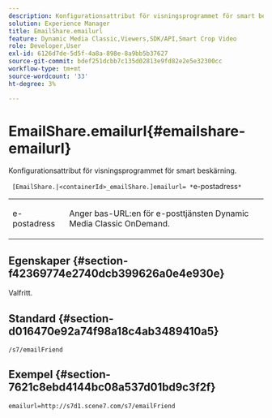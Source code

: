 ```yaml
---
description: Konfigurationsattribut för visningsprogrammet för smart beskärning.
solution: Experience Manager
title: EmailShare.emailurl
feature: Dynamic Media Classic,Viewers,SDK/API,Smart Crop Video
role: Developer,User
exl-id: 6126d7de-5d5f-4a8a-898e-8a9bb5b37627
source-git-commit: bdef251dcbb7c135d02813e9fd82e2e5e32300cc
workflow-type: tm+mt
source-wordcount: '33'
ht-degree: 3%

---
```


# EmailShare.emailurl{#emailshare-emailurl}

Konfigurationsattribut för visningsprogrammet för smart beskärning.

` [EmailShare.|<containerId>_emailShare.]emailurl= *`e-postadress`*`

<table id="table_C616483932C2482CA9794DDD7313FD7C"> 
 <tbody> 
  <tr> 
   <td colname="col1"> <p> <span class="codeph"><span class="varname"> e-postadress</span></span> </p> </td> 
   <td colname="col2"> <p> Anger bas-URL:en för e-posttjänsten Dynamic Media Classic OnDemand. </p> </td> 
  </tr> 
 </tbody> 
</table>

## Egenskaper {#section-f42369774e2740dcb399626a0e4e930e}

Valfritt.

## Standard {#section-d016470e92a74f98a18c4ab3489410a5}

`/s7/emailFriend`

## Exempel {#section-7621c8ebd4144bc08a537d01bd9c3f2f}

```
emailurl=http://s7d1.scene7.com/s7/emailFriend
```
